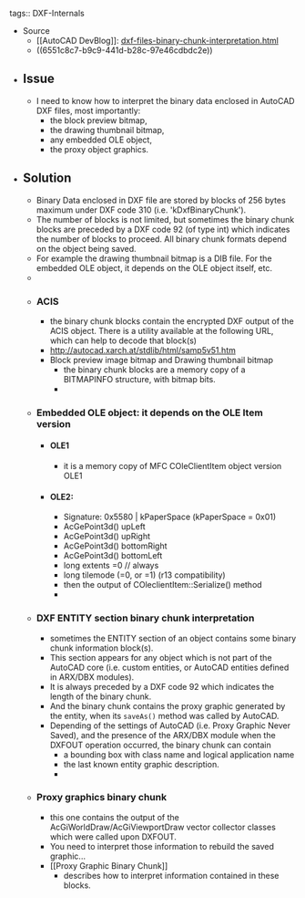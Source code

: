 tags:: DXF-Internals

- Source
	- [[AutoCAD DevBlog]]: [dxf-files-binary-chunk-interpretation.html](http://adndevblog.typepad.com/autocad/2013/02/dxf-files-binary-chunk-interpretation.html)
	- ((6551c8c7-b9c9-441d-b28c-97e46cdbdc2e))
- ## Issue
	- I need to know how to interpret the binary data enclosed in AutoCAD DXF files, most importantly:
		- the block preview bitmap,
		- the drawing thumbnail bitmap,
		- any embedded OLE object,
		- the proxy object graphics.
- ## Solution
	- Binary Data enclosed in DXF file are stored by blocks of 256 bytes maximum under DXF code 310 (i.e. 'kDxfBinaryChunk').
	- The number of blocks is not limited, but sometimes the binary chunk blocks are preceded by a DXF code 92 (of type int) which indicates the number of blocks to proceed. All binary chunk formats depend on the object being saved.
	- For example the drawing thumbnail bitmap is a DIB file. For the embedded OLE object, it depends on the OLE object itself, etc.
	-
	- ### ACIS
		- the binary chunk blocks contain the encrypted DXF output of the ACIS object. There is a utility available at the following URL, which can help to decode that block(s)
		- <http://autocad.xarch.at/stdlib/html/samp5v51.htm>
		- Block preview image bitmap and Drawing thumbnail bitmap
			- the binary chunk blocks are a memory copy of a BITMAPINFO structure, with bitmap bits.
			-
	- ### Embedded OLE object: it depends on the OLE Item version
		- #### OLE1
			- it is a memory copy of MFC COleClientItem object version OLE1
		- #### OLE2:
			- Signature: 0x5580 | kPaperSpace (kPaperSpace = 0x01)
			- AcGePoint3d() upLeft
			- AcGePoint3d() upRight
			- AcGePoint3d() bottomRight
			- AcGePoint3d() bottomLeft
			- long extents =0 // always
			- long tilemode (=0, or =1) (r13 compatibility)
			- then the output of COleclientItem::Serialize() method
			-
	- ### DXF ENTITY section binary chunk interpretation
		- sometimes the ENTITY section of an object contains some binary chunk information block(s).
		- This section appears for any object which is not part of the AutoCAD core (i.e. custom entities, or AutoCAD entities defined in ARX/DBX modules).
		- It is always preceded by a DXF code 92 which indicates the length of the binary chunk.
		- And the binary chunk contains the proxy graphic generated by the entity, when its `saveAs()` method was called by AutoCAD.
		- Depending of the settings of AutoCAD (i.e. Proxy Graphic Never Saved), and the presence of the ARX/DBX module when the DXFOUT operation occurred, the binary chunk can contain
			- a bounding box with class name and logical application name
			- the last known entity graphic description.
			-
	- ### Proxy graphics binary chunk
		- this one contains the output of the AcGiWorldDraw/AcGiViewportDraw vector collector classes which were called upon DXFOUT.
		- You need to interpret those information to rebuild the saved graphic...
		- [[Proxy Graphic Binary Chunk]]
			- describes how to interpret information contained in these blocks.